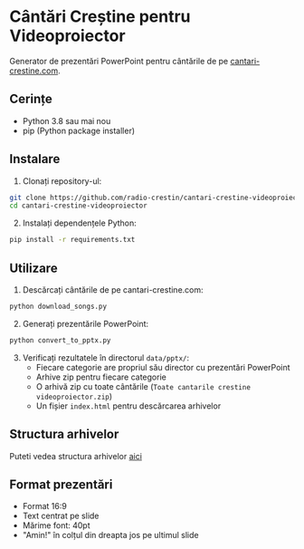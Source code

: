 # Cântări Creștine pentru Videoproiector

Generator de prezentări PowerPoint pentru cântările de pe [cantari-crestine.com](https://cantari-crestine.com/).

## Cerințe

- Python 3.8 sau mai nou
- pip (Python package installer)

## Instalare

1. Clonați repository-ul:
```bash
git clone https://github.com/radio-crestin/cantari-crestine-videoproiector.git
cd cantari-crestine-videoproiector
```

2. Instalați dependențele Python:
```bash
pip install -r requirements.txt
```

## Utilizare

1. Descărcați cântările de pe cantari-crestine.com:
```bash
python download_songs.py
```

2. Generați prezentările PowerPoint:
```bash
python convert_to_pptx.py
```

3. Verificați rezultatele în directorul `data/pptx/`:
   - Fiecare categorie are propriul său director cu prezentări PowerPoint
   - Arhive zip pentru fiecare categorie
   - O arhivă zip cu toate cântările (`Toate cantarile crestine videoproiector.zip`)
   - Un fișier `index.html` pentru descărcarea arhivelor

## Structura arhivelor
Puteti vedea structura arhivelor [aici](./data/pptx)

## Format prezentări

- Format 16:9
- Text centrat pe slide
- Mărime font: 40pt
- "Amin!" în colțul din dreapta jos pe ultimul slide
